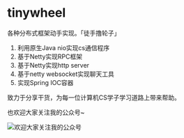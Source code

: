 # tinywheel
各种分布式框架动手实现。「徒手撸轮子」

1. 利用原生Java nio实现cs通信程序
2. 基于Netty实现RPC框架
3. 基于Netty实现http server
4. 基于netty websocket实现聊天工具
5. 实现Spring IOC容器

致力于分享干货，为每一位计算机CS学子学习道路上带来帮助。

也欢迎大家关注我的公众号~

![欢迎大家关注我的公众号](https://github.com/xiajunhust/awosome-cs/blob/main/QR-CODE.jpg)
